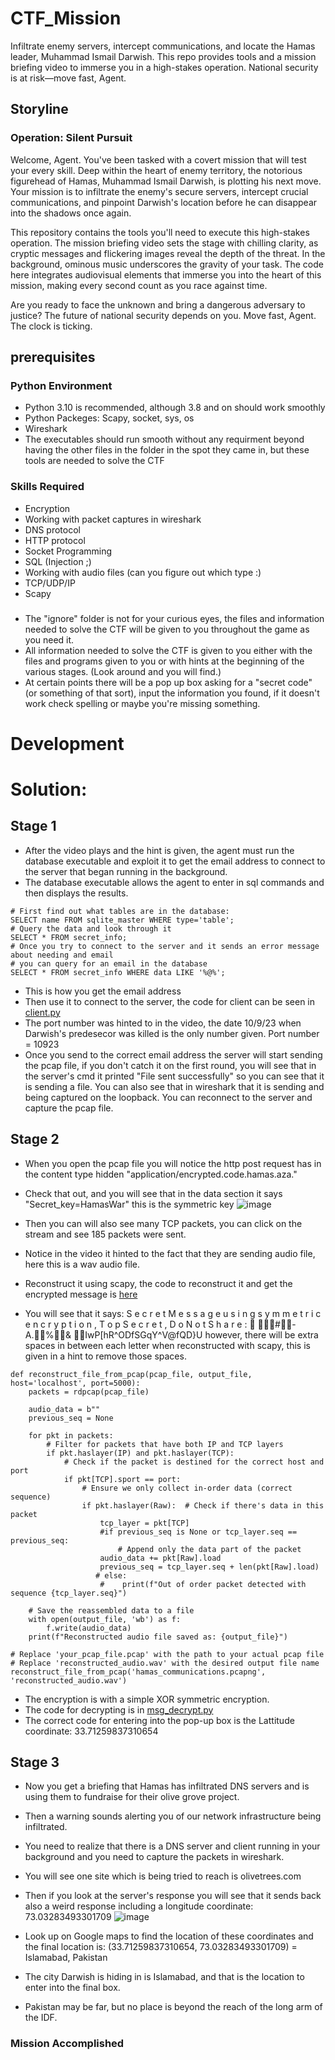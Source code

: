 # CTF_Mission
Infiltrate enemy servers, intercept communications, and locate the Hamas leader, Muhammad Ismail Darwish. This repo provides tools and a mission briefing video to immerse you in a high-stakes operation. National security is at risk—move fast, Agent.
## Storyline
### Operation: Silent Pursuit

Welcome, Agent. You've been tasked with a covert mission that will test your every skill. Deep within the heart of enemy territory, the notorious figurehead of Hamas, Muhammad Ismail Darwish, is plotting his next move. Your mission is to infiltrate the enemy's secure servers, intercept crucial communications, and pinpoint Darwish's location before he can disappear into the shadows once again.

This repository contains the tools you'll need to execute this high-stakes operation. The mission briefing video sets the stage with chilling clarity, as cryptic messages and flickering images reveal the depth of the threat. In the background, ominous music underscores the gravity of your task. The code here integrates audiovisual elements that immerse you into the heart of this mission, making every second count as you race against time.

Are you ready to face the unknown and bring a dangerous adversary to justice? The future of national security depends on you. Move fast, Agent. The clock is ticking.

## prerequisites
### Python Environment
* Python 3.10 is recommended, although 3.8 and on should work smoothly
* Python Packeges: Scapy, socket, sys, os
* Wireshark
* The executables should run smooth without any requirment beyond having the other files in the folder in the spot they came in, but these tools are needed to solve the CTF
### Skills Required
* Encryption
* Working with packet captures in wireshark
* DNS protocol
* HTTP protocol
* Socket Programming
* SQL (Injection ;)
* Working with audio files (can you figure out which type :)
* TCP/UDP/IP
* Scapy
###
* The "ignore" folder is not for your curious eyes, the files and information needed to solve the CTF will be given to you throughout the game as you need it.
* All information needed to solve the CTF is given to you either with the files and programs given to you or with hints at the beginning of the various stages. (Look around and you will find.)
* At certain points there will be a pop up box asking for a "secret code" (or something of that sort), input the information you found, if it doesn't work check spelling or maybe you're missing something.

# Development


# Solution:
## Stage 1
* After the video plays and the hint is given, the agent must run the database executable and exploit it to get the email address to connect to the server that began running in the background.
* The database executable allows the agent to enter in sql commands and then displays the results.
```
# First find out what tables are in the database:
SELECT name FROM sqlite_master WHERE type='table';
# Query the data and look through it
SELECT * FROM secret_info;
# Once you try to connect to the server and it sends an error message about needing and email
# you can query for an email in the database
SELECT * FROM secret_info WHERE data LIKE '%@%';
```
* This is how you get the email address
* Then use it to connect to the server, the code for client can be seen in [client.py](client.py)
* The port number was hinted to in the video, the date 10/9/23 when Darwish's predesecor was killed is the only number given. Port number = 10923
* Once you send to the correct email address the server will start sending the pcap file, if you don't catch it on the first round, you will see that in the server's cmd it printed "File sent successfully" so you can see that it is sending a file. You can also see that in wireshark that it is sending and being captured on the loopback. You can reconnect to the server and capture the pcap file.

## Stage 2
* When you open the pcap file you will notice the http post request has in the content type hidden "application/encrypted.code.hamas.aza."
* Check that out, and you will see that in the data section it says "Secret_key=HamasWar" this is the symmetric key
  ![image](https://github.com/user-attachments/assets/9c0664a7-6407-44d2-b453-bc1ec5b6a1a6)

* Then you can will also see many TCP packets, you can click on the stream and see 185 packets were sent.
* Notice in the video it hinted to the fact that they are sending audio file, here this is a wav audio file.
* Reconstruct it using scapy, the code to reconstruct it and get the encrypted message is [here](rebuild_wav.py)
* You will see that it says:  S e c r e t   M e s s a g e   u s i n g   s y m m e t r i c   e n c r y p t i o n ,   T o p   S e c r e t ,   D o   N o t   S h a r e :  #-A.%& IwP[hR^ODfSGqY^V@fQD}U  however, there will be extra spaces in between each letter when reconstructed with scapy, this is given in a hint to remove those spaces.
```
def reconstruct_file_from_pcap(pcap_file, output_file, host='localhost', port=5000):
    packets = rdpcap(pcap_file)

    audio_data = b""
    previous_seq = None

    for pkt in packets:
        # Filter for packets that have both IP and TCP layers
        if pkt.haslayer(IP) and pkt.haslayer(TCP):
            # Check if the packet is destined for the correct host and port
            if pkt[TCP].sport == port:
                # Ensure we only collect in-order data (correct sequence)
                if pkt.haslayer(Raw):  # Check if there's data in this packet
                    tcp_layer = pkt[TCP]
                    #if previous_seq is None or tcp_layer.seq == previous_seq:
                        # Append only the data part of the packet
                    audio_data += pkt[Raw].load
                    previous_seq = tcp_layer.seq + len(pkt[Raw].load)
                   # else:
                    #    print(f"Out of order packet detected with sequence {tcp_layer.seq}")

    # Save the reassembled data to a file
    with open(output_file, 'wb') as f:
        f.write(audio_data)
    print(f"Reconstructed audio file saved as: {output_file}")

# Replace 'your_pcap_file.pcap' with the path to your actual pcap file
# Replace 'reconstructed_audio.wav' with the desired output file name
reconstruct_file_from_pcap('hamas_communications.pcapng', 'reconstructed_audio.wav')

```
* The encryption is with a simple XOR symmetric encryption.
* The code for decrypting is in [msg_decrypt.py](msg_decrypt.py)
* The correct code for entering into the pop-up box is the Lattitude coordinate: 33.71259837310654

## Stage 3
* Now you get a briefing that Hamas has infiltrated DNS servers and is using them to fundraise for their olive grove project.
* Then a warning sounds alerting you of our network infrastructure being infiltrated.
* You need to realize that there is a DNS server and client running in your background and you need to capture the packets in wireshark.
* You will see one site which is being tried to reach is olivetrees.com
* Then if you look at the server's response you will see that it sends back also a weird response including a longitude coordinate: 73.03283493301709
  ![image](https://github.com/user-attachments/assets/32fe8776-678a-48e9-bbf9-28d96250ab74)

* Look up on Google maps to find the location of these coordinates and the final location is: (33.71259837310654, 73.03283493301709) = Islamabad, Pakistan
* The city Darwish is hiding in is Islamabad, and that is the location to enter into the final box.
* Pakistan may be far, but no place is beyond the reach of the long arm of the IDF.

### Mission Accomplished
